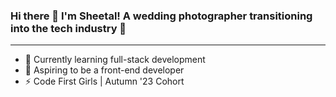 ### Hi there 👋 I'm Sheetal! A wedding photographer transitioning into the tech industry 🤖

-----------------------------------------------------------------------------

- 🌱 Currently learning full-stack development
- 🔭 Aspiring to be a front-end developer
- ⚡ Code First Girls | Autumn '23 Cohort


<!--
**sheetalvarsani/sheetalvarsani** is a ✨ _special_ ✨ repository because its `README.md` (this file) appears on your GitHub profile.

Here are some ideas to get you started:



- 👯 I’m looking to collaborate on ...
- 🤔 I’m looking for help with ...
- 💬 Ask me about ...
- 📫 How to reach me: ...
- 😄 Pronouns: ...
- ⚡ Fun fact: ...
-->
